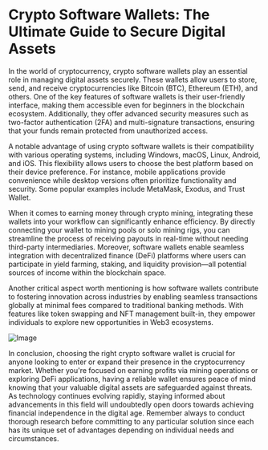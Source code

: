 # Crypto Software Wallets: The Ultimate Guide to Secure Digital Assets

In the world of cryptocurrency, crypto software wallets play an essential role in managing digital assets securely. These wallets allow users to store, send, and receive cryptocurrencies like Bitcoin (BTC), Ethereum (ETH), and others. One of the key features of software wallets is their user-friendly interface, making them accessible even for beginners in the blockchain ecosystem. Additionally, they offer advanced security measures such as two-factor authentication (2FA) and multi-signature transactions, ensuring that your funds remain protected from unauthorized access.

A notable advantage of using crypto software wallets is their compatibility with various operating systems, including Windows, macOS, Linux, Android, and iOS. This flexibility allows users to choose the best platform based on their device preference. For instance, mobile applications provide convenience while desktop versions often prioritize functionality and security. Some popular examples include MetaMask, Exodus, and Trust Wallet.

When it comes to earning money through crypto mining, integrating these wallets into your workflow can significantly enhance efficiency. By directly connecting your wallet to mining pools or solo mining rigs, you can streamline the process of receiving payouts in real-time without needing third-party intermediaries. Moreover, software wallets enable seamless integration with decentralized finance (DeFi) platforms where users can participate in yield farming, staking, and liquidity provision—all potential sources of income within the blockchain space.

Another critical aspect worth mentioning is how software wallets contribute to fostering innovation across industries by enabling seamless transactions globally at minimal fees compared to traditional banking methods. With features like token swapping and NFT management built-in, they empower individuals to explore new opportunities in Web3 ecosystems.

![Image](https://github.com/user-attachments/assets/3be06921-4469-491d-bd37-5f14c53422b7)

In conclusion, choosing the right crypto software wallet is crucial for anyone looking to enter or expand their presence in the cryptocurrency market. Whether you're focused on earning profits via mining operations or exploring DeFi applications, having a reliable wallet ensures peace of mind knowing that your valuable digital assets are safeguarded against threats. As technology continues evolving rapidly, staying informed about advancements in this field will undoubtedly open doors towards achieving financial independence in the digital age. Remember always to conduct thorough research before committing to any particular solution since each has its unique set of advantages depending on individual needs and circumstances.